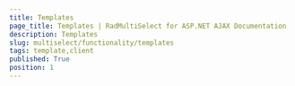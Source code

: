```yaml
---
title: Templates
page_title: Templates | RadMultiSelect for ASP.NET AJAX Documentation
description: Templates
slug: multiselect/functionality/templates
tags: template,client
published: True
position: 1
---
```

